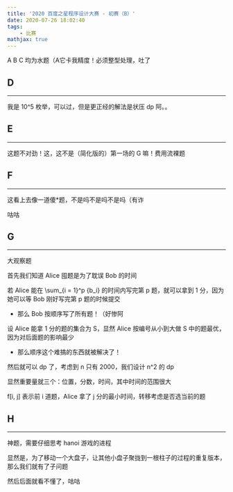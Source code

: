 ```yaml
---
title: '2020 百度之星程序设计大赛 - 初赛（B）'
date: 2020-07-26 18:02:40
tags: 
    - 比赛
mathjax: true
---
```


A B C 均为水题（A它卡我精度！必须整型处理，吐了

## D
-----

我是 10^5 枚举，可以过，但是更正经的解法是状压 dp 阿。。

## E
-----

这题不对劲！这，这不是（简化版的）第一场的 G 嘛！费用流裸题

## F
-----

这看上去像一道傻*题，不是吗不是吗不是吗（有诈

咕咕

## G
-----

大观察题

首先我们知道 Alice 囤题是为了耽误 Bob 的时间

若 Alice 能在 \sum_{i = 1}^p {b_i} 的时间内写完第 p 题，就可以拿到 1 分，因为她可以等 Bob 刚好写完第 p 题的时候提交

* 那么 Bob 按顺序写了所有题！（好惨阿

设 Alice 能拿 1 分的题的集合为 S，显然 Alice 按编号从小到大做 S 中的题最优，因为对后面题的影响最少

* 那么顺序这个难搞的东西就被解决了！

然后就可以 dp 了，考虑到 n 只有 2000，我们设计 n^2 的 dp

显然重要量就三个：位置，分数，时间，其中时间的范围很大

f[i, j] 表示前 i 道题，Alice 拿了 j 分的最小时间，转移考虑是否选当前的题

## H
-----

神题，需要仔细思考 hanoi 游戏的进程

显然是，为了移动一个大盘子，让其他小盘子聚拢到一根柱子的过程的重复版本，那么我们就有了子问题

然后后面就看不懂了，咕咕